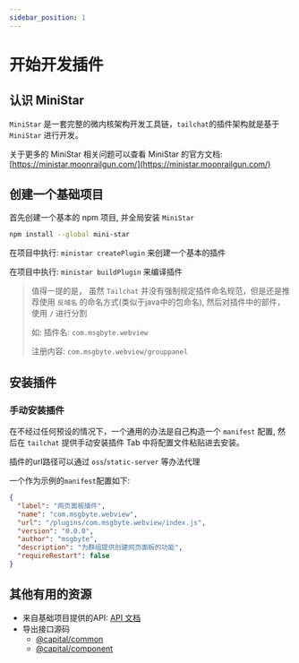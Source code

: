 ```yaml
---
sidebar_position: 1
---
```


# 开始开发插件

## 认识 MiniStar

`MiniStar` 是一套完整的微内核架构开发工具链，`tailchat`的插件架构就是基于 `MiniStar` 进行开发。

关于更多的 MiniStar 相关问题可以查看 MiniStar 的官方文档: [https://ministar.moonrailgun.com/](https://ministar.moonrailgun.com/)

## 创建一个基础项目

首先创建一个基本的 npm 项目, 并全局安装 `MiniStar`

```bash
npm install --global mini-star
```

在项目中执行: `ministar createPlugin` 来创建一个基本的插件

在项目中执行: `ministar buildPlugin` 来编译插件

> 值得一提的是， 虽然 `Tailchat` 并没有强制规定插件命名规范，但是还是推荐使用 `反域名` 的命名方式(类似于java中的包命名), 然后对插件中的部件，使用 `/` 进行分割
>
> 如:
> 插件名: `com.msgbyte.webview`
>
> 注册内容: `com.msgbyte.webview/grouppanel`

## 安装插件

### 手动安装插件

在不经过任何预设的情况下，一个通用的办法是自己构造一个 `manifest` 配置, 然后在 `tailchat` 提供手动安装插件 Tab 中将配置文件粘贴进去安装。

插件的url路径可以通过 `oss`/`static-server` 等办法代理

一个作为示例的`manifest`配置如下:

```json
{
  "label": "网页面板插件",
  "name": "com.msgbyte.webview",
  "url": "/plugins/com.msgbyte.webview/index.js",
  "version": "0.0.0",
  "author": "msgbyte",
  "description": "为群组提供创建网页面板的功能",
  "requireRestart": false
}
```

## 其他有用的资源

- 来自基础项目提供的API: [API 文档](./api/common)
- 导出接口源码
  - [@capital/common](https://github.com/msgbyte/tailchat/blob/master/web/src/plugin/common/index.ts)
  - [@capital/component](https://github.com/msgbyte/tailchat/blob/master/web/src/plugin/component/index.tsx)
